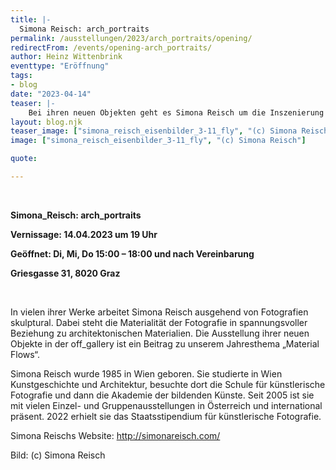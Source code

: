 ```yaml
---
title: |-
  Simona Reisch: arch_portraits
permalink: /ausstellungen/2023/arch_portraits/opening/
redirectFrom: /events/opening-arch_portraits/
author: Heinz Wittenbrink
eventtype: "Eröffnung"
tags:
- blog
date: "2023-04-14"
teaser: |-
    Bei ihren neuen Objekten geht es Simona Reisch um die Inszenierung und Wahrnehmung von fotografierter Architektur, deren Wesen, Geschichte, Intention, Bedeutung, Zweifelhaftigkeit, Einbettung, Nachhaltigkeit, Materialität zu haptischen Portraits verdichtet werden.
layout: blog.njk
teaser_image: ["simona_reisch_eisenbilder_3-11_fly", "(c) Simona Reisch"]
image: ["simona_reisch_eisenbilder_3-11_fly", "(c) Simona Reisch"]

quote:

---
```

</br>


**Simona_Reisch: arch_portraits**

**Vernissage: 14.04.2023 um 19 Uhr**

**Geöffnet: Di, Mi, Do 15:00 – 18:00 und nach Vereinbarung**

**Griesgasse 31, 8020 Graz**

</br>

In vielen ihrer Werke arbeitet Simona Reisch ausgehend von Fotografien skulptural. Dabei steht die Materialität der Fotografie in spannungsvoller Beziehung zu architektonischen Materialien. Die Ausstellung ihrer neuen Objekte in der off_gallery ist ein Beitrag zu unserem Jahresthema „Material Flows“.

Simona Reisch wurde 1985 in Wien geboren. Sie studierte in Wien Kunstgeschichte und Architektur, besuchte dort die Schule für künstlerische Fotografie und dann die Akademie der bildenden Künste. Seit 2005 ist sie mit vielen Einzel- und Gruppenausstellungen in Österreich und international präsent. 2022 erhielt sie das Staatsstipendium für künstlerische Fotografie.

Simona Reischs Website: <http://simonareisch.com/>

<div>
Bild: (c) Simona Reisch
</div>
